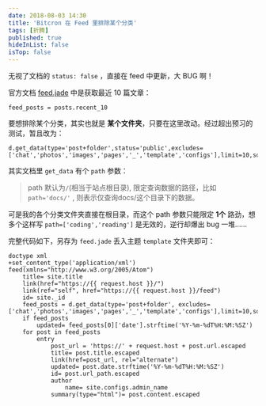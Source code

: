 ```yaml
---
date: 2018-08-03 14:30
title: 'Bitcron 在 Feed 里排除某个分类'
tags: [折腾]
published: true
hideInList: false
isTop: false
---
```


无视了文档的 `status: false` ，直接在 feed 中更新，大 BUG 啊！

官方文档 [feed.jade](https://api.bitcron.com/read/builtin-codes-files#toc_0) 中是获取最近 10 篇文章：

```jade
feed_posts = posts.recent_10
```

要想排除某个分类，其实也就是 **某个文件夹**，只要在这里改动。经过超出预习的测试，暂且改为：

<!--more-->

```jade
d.get_data(type='post+folder',status='public',excludes=['chat','photos','images','pages','_','template','configs'],limit=10,sort='desc')
```

其实文档里 `get_data` 有个 `path` 参数：

> path	默认为`/`(相当于站点根目录), 限定查询数据的路径，比如 `path='docs/'` , 则表示仅查询docs/这个目录下的数据。

可是我的各个分类文件夹直接在根目录，而这个 path 参数只能限定 **1个** 路劲，想多个这样写 `path=['coding','reading']` 是无效的，逆行却爆出 bug 一堆……

完整代码如下，另存为 `feed.jade` 丢入主题 `template` 文件夹即可：

```jade
doctype xml
+set_content_type('application/xml')
feed(xmlns="http://www.w3.org/2005/Atom")
    title= site.title
    link(href="https://{{ request.host }}/")
    link(ref="self", href="https://{{ request.host }}/feed")
    id= site._id
    feed_posts = d.get_data(type='post+folder', excludes=['chat','photos','images','pages','_','template','configs'],limit=10,sort='desc')
    if feed_posts
        updated= feed_posts[0]['date'].strftime('%Y-%m-%dT%H:%M:%SZ')
    for post in feed_posts
        entry
            post_url = 'https://' + request.host + post.url.escaped
            title= post.title.escaped
            link(href=post_url, rel="alternate")
            updated= post.date.strftime('%Y-%m-%dT%H:%M:%SZ')
            id= post.url_path.escaped
            author
                name= site.configs.admin_name
            summary(type="html")= post.content.escaped
```